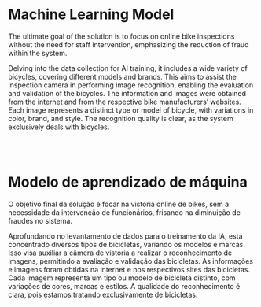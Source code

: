 # Machine Learning Model

The ultimate goal of the solution is to focus on online bike inspections without the need for staff intervention, emphasizing the reduction of fraud within the system.

Delving into the data collection for AI training, it includes a wide variety of bicycles, covering different models and brands. This aims to assist the inspection camera in performing image recognition, enabling the evaluation and validation of the bicycles. The information and images were obtained from the internet and from the respective bike manufacturers’ websites. Each image represents a distinct type or model of bicycle, with variations in color, brand, and style. The recognition quality is clear, as the system exclusively deals with bicycles.


</br>
</br>


# Modelo de aprendizado de máquina

O objetivo final da solução é focar na vistoria online de bikes, sem a necessidade da intervenção de funcionários, frisando na diminuição de fraudes no sistema. 

Aprofundando no levantamento de dados para o treinamento da IA, está concentrado diversos tipos de bicicletas, variando os modelos e marcas. Isso visa auxiliar a câmera de vistoria a realizar o reconhecimento de imagens, permitindo a avaliação e validação das bicicletas. As informações e imagens foram obtidas na internet e nos respectivos sites das bicicletas. Cada imagem representa um tipo ou modelo de bicicleta distinto, com variações de cores, marcas e estilos. A qualidade do reconhecimento é clara, pois estamos tratando exclusivamente de bicicletas.
